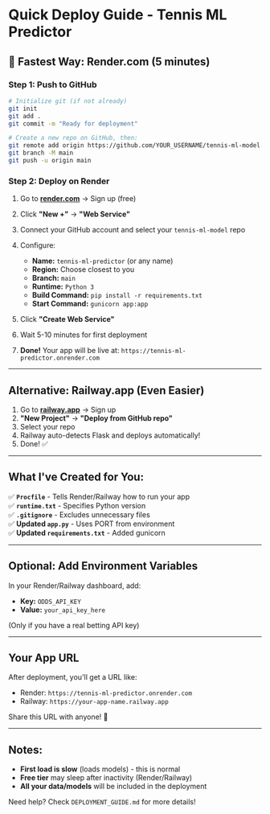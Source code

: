 # Quick Deploy Guide - Tennis ML Predictor

## 🚀 Fastest Way: Render.com (5 minutes)

### Step 1: Push to GitHub

```bash
# Initialize git (if not already)
git init
git add .
git commit -m "Ready for deployment"

# Create a new repo on GitHub, then:
git remote add origin https://github.com/YOUR_USERNAME/tennis-ml-model.git
git branch -M main
git push -u origin main
```

### Step 2: Deploy on Render

1. Go to **[render.com](https://render.com)** → Sign up (free)

2. Click **"New +"** → **"Web Service"**

3. Connect your GitHub account and select your `tennis-ml-model` repo

4. Configure:
   - **Name:** `tennis-ml-predictor` (or any name)
   - **Region:** Choose closest to you
   - **Branch:** `main`
   - **Runtime:** `Python 3`
   - **Build Command:** `pip install -r requirements.txt`
   - **Start Command:** `gunicorn app:app`

5. Click **"Create Web Service"**

6. Wait 5-10 minutes for first deployment

7. **Done!** Your app will be live at: `https://tennis-ml-predictor.onrender.com`

---

## Alternative: Railway.app (Even Easier)

1. Go to **[railway.app](https://railway.app)** → Sign up
2. **"New Project"** → **"Deploy from GitHub repo"**
3. Select your repo
4. Railway auto-detects Flask and deploys automatically!
5. Done! ✅

---

## What I've Created for You:

✅ **`Procfile`** - Tells Render/Railway how to run your app  
✅ **`runtime.txt`** - Specifies Python version  
✅ **`.gitignore`** - Excludes unnecessary files  
✅ **Updated `app.py`** - Uses PORT from environment  
✅ **Updated `requirements.txt`** - Added gunicorn  

---

## Optional: Add Environment Variables

In your Render/Railway dashboard, add:
- **Key:** `ODDS_API_KEY`  
- **Value:** `your_api_key_here`  

(Only if you have a real betting API key)

---

## Your App URL

After deployment, you'll get a URL like:
- Render: `https://tennis-ml-predictor.onrender.com`
- Railway: `https://your-app-name.railway.app`

Share this URL with anyone! 🎾

---

## Notes:

- **First load is slow** (loads models) - this is normal
- **Free tier** may sleep after inactivity (Render/Railway)
- **All your data/models** will be included in the deployment

Need help? Check `DEPLOYMENT_GUIDE.md` for more details!


